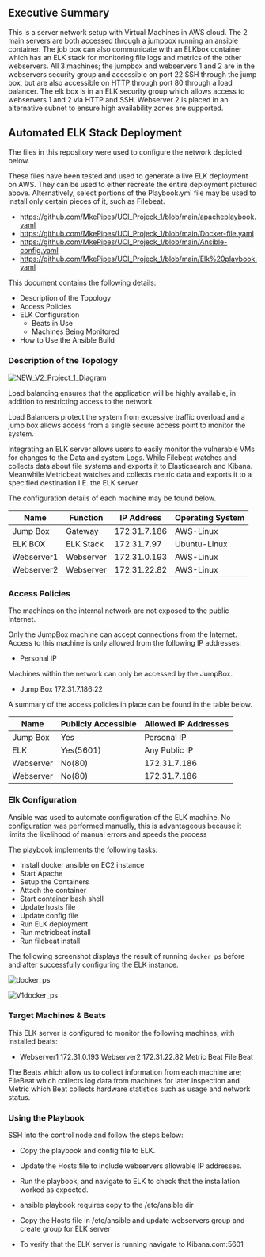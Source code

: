 ## Executive Summary

This is a server network setup with Virtual Machines in AWS cloud. The 2 main servers are both accessed through a jumpbox running an ansible container. The job box can also communicate with an ELKbox container which has an ELK stack for monitoring file logs and metrics of the other webservers. All 3 machines; the jumpbox and webservers 1 and 2 are in the webservers security group and accessible on port 22 SSH through the jump box, but are also accessible on HTTP through port 80 through a load balancer. The elk box is in an ELK security group which allows access to webservers 1 and 2 via HTTP and SSH. Webserver 2 is placed in an alternative subnet to ensure high availability zones are supported. 

## Automated ELK Stack Deployment

The files in this repository were used to configure the network depicted below.

These files have been tested and used to generate a live ELK deployment on AWS. They can be used to either recreate the entire deployment pictured above. Alternatively, select portions of the Playbook.yml file may be used to install only certain pieces of it, such as Filebeat.

- https://github.com/MkePipes/UCI_Projeck_1/blob/main/apacheplaybook.yaml
- https://github.com/MkePipes/UCI_Projeck_1/blob/main/Docker-file.yaml
- https://github.com/MkePipes/UCI_Projeck_1/blob/main/Ansible-config.yaml
- https://github.com/MkePipes/UCI_Projeck_1/blob/main/Elk%20playbook.yaml

This document contains the following details:
- Description of the Topology
- Access Policies
- ELK Configuration
  - Beats in Use
  - Machines Being Monitored
- How to Use the Ansible Build

### Description of the Topology
![NEW_V2_Project_1_Diagram](https://user-images.githubusercontent.com/85429397/137603065-b67f83a6-9ef8-4a30-b29d-b5271d17126f.jpg)

Load balancing ensures that the application will be highly available, in addition to restricting access to the network.
 
Load Balancers protect the system from excessive traffic overload and a jump box allows access from a single secure access point to monitor the system. 

Integrating an ELK server allows users to easily monitor the vulnerable VMs for changes to the Data and system Logs. While Filebeat watches and collects data about file systems and exports it to Elasticsearch and Kibana. Meanwhile Metricbeat watches and collects metric data and exports it to a specified destination I.E. the ELK server

The configuration details of each machine may be found below.

| Name      | Function | IP Address   | Operating System |
|-----------|----------|--------------|------------------|
| Jump Box  | Gateway  | 172.31.7.186 | AWS-Linux        |
| ELK BOX   | ELK Stack| 172.31.7.97  | Ubuntu-Linux     |
| Webserver1| Webserver| 172.31.0.193 | AWS-Linux        |
| Webserver2| Webserver| 172.31.22.82 | AWS-Linux        |

### Access Policies

The machines on the internal network are not exposed to the public Internet. 

Only the JumpBox machine can accept connections from the Internet. Access to this machine is only allowed from the following IP addresses:
- Personal IP

Machines within the network can only be accessed by the JumpBox.
- Jump Box 172.31.7.186:22

A summary of the access policies in place can be found in the table below.

| Name     | Publicly Accessible | Allowed IP Addresses|
|----------|---------------------|---------------------|
| Jump Box | Yes                 |Personal IP          |
| ELK      | Yes(5601)           |Any Public IP        | 
| Webserver| No(80)              |172.31.7.186         |
| Webserver| No(80)              |172.31.7.186         |

### Elk Configuration

Ansible was used to automate configuration of the ELK machine. No configuration was performed manually, this is advantageous because it limits the likelihood of manual errors 
and speeds the process

The playbook implements the following tasks:

- Install docker ansible on EC2 instance
- Start Apache
- Setup the Containers
- Attach the container
- Start container bash shell
- Update hosts file
- Update config file
- Run ELK deployment
- Run metricbeat install
- Run filebeat install

The following screenshot displays the result of running `docker ps` before and after successfully configuring the ELK instance.

![docker_ps](https://user-images.githubusercontent.com/85429397/137578176-fbd6e673-c9c6-4e7b-b3e9-80711fa7e21f.PNG)

![V1docker_ps](https://user-images.githubusercontent.com/85429397/137578180-4403b21a-850f-426f-99f7-39379dda1770.PNG)

### Target Machines & Beats
This ELK server is configured to monitor the following machines, with installed beats:
- Webserver1 172.31.0.193 
  Webserver2 172.31.22.82 
  Metric Beat
  File Beat

The Beats which allow us to collect information from each machine are; FileBeat which collects log data from machines for later inspection and Metric which Beat collects hardware statistics such as usage and network status.

### Using the Playbook

SSH into the control node and follow the steps below:
- Copy the playbook and config file to ELK.
- Update the Hosts file to include webservers allowable IP addresses.
- Run the playbook, and navigate to ELK to check that the installation worked as expected.

- ansible playbook requires copy to the /etc/ansible dir
- Copy the Hosts file in /etc/ansible and update webservers group and create group for ELK server

- To verify that the ELK server is running navigate to Kibana.com:5601
